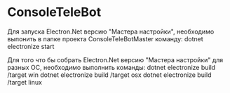 # ConsoleTeleBot
Для запуска Electron.Net версию "Мастера настройки", необходимо выпонить в папке проекта ConsoleTeleBotMaster команду:
dotnet electronize start

Для того что бы собрать Electron.Net версию "Мастера настройки" для разных ОС, необходимо выполнить команды:
dotnet electronize build /target win
dotnet electronize build /target osx
dotnet electronize build /target linux
